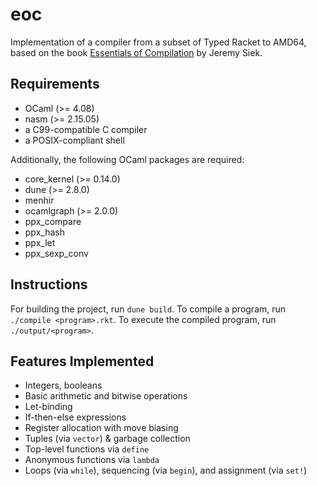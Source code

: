# eoc

Implementation of a compiler from a subset of Typed Racket to AMD64, based on the book [Essentials of Compilation](https://github.com/IUCompilerCourse/Essentials-of-Compilation) by Jeremy Siek.

## Requirements

- OCaml (>= 4.08)
- nasm (>= 2.15.05)
- a C99-compatible C compiler
- a POSIX-compliant shell

Additionally, the following OCaml packages are required:

- core_kernel (>= 0.14.0)
- dune (>= 2.8.0)
- menhir
- ocamlgraph (>= 2.0.0)
- ppx_compare
- ppx_hash
- ppx_let
- ppx_sexp_conv

## Instructions

For building the project, run `dune build`. To compile a program, run `./compile <program>.rkt`. To execute the compiled program, run `./output/<program>`.

## Features Implemented

- Integers, booleans
- Basic arithmetic and bitwise operations
- Let-binding
- If-then-else expressions
- Register allocation with move biasing
- Tuples (via `vector`) & garbage collection
- Top-level functions via `define`
- Anonymous functions via `lambda`
- Loops (via `while`), sequencing (via `begin`), and assignment (via `set!`)
